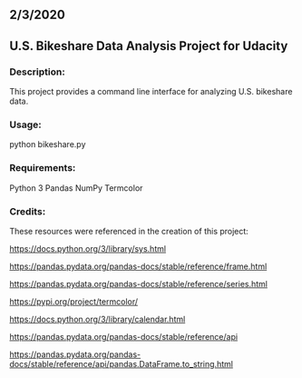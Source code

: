 ## 2/3/2020
## U.S. Bikeshare Data Analysis Project for Udacity
### Description:
This project provides a command line interface for analyzing U.S. bikeshare data.

### Usage:
python bikeshare.py

### Requirements:
Python 3
Pandas
NumPy
Termcolor

### Credits:
These resources were referenced in the creation of this project:

https://docs.python.org/3/library/sys.html

https://pandas.pydata.org/pandas-docs/stable/reference/frame.html

https://pandas.pydata.org/pandas-docs/stable/reference/series.html

https://pypi.org/project/termcolor/

https://docs.python.org/3/library/calendar.html

https://pandas.pydata.org/pandas-docs/stable/reference/api

https://pandas.pydata.org/pandas-docs/stable/reference/api/pandas.DataFrame.to_string.html
